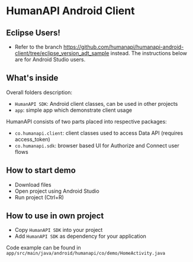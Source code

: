 # HumanAPI Android Client

## Eclipse Users!

- Refer to the branch https://github.com/humanapi/humanapi-android-client/tree/eclipse_version_adt_sample instead. The instructions below are for Android Studio users. 

## What's inside

Overall folders description:

- `HumanAPI SDK`: Android client classes, can be used in other projects
- `app`: simple app which demonstrate client usage


HumanAPI consists of two parts placed into respective packages:

- `co.humanapi.client`: client classes used to access Data API (requires access_token)
- `co.humanapi.sdk`: browser based UI for Authorize and Connect user flows 

## How to start demo

- Download files
- Open project using Android Studio
- Run project (Ctrl+R)

## How to use in own project

- Copy `HumanAPI SDK` into your project
- Add `HumanAPI SDK` as dependency for your application

Code example can be found in `app/src/main/java/android/humanapi/co/demo/HomeActivity.java`


